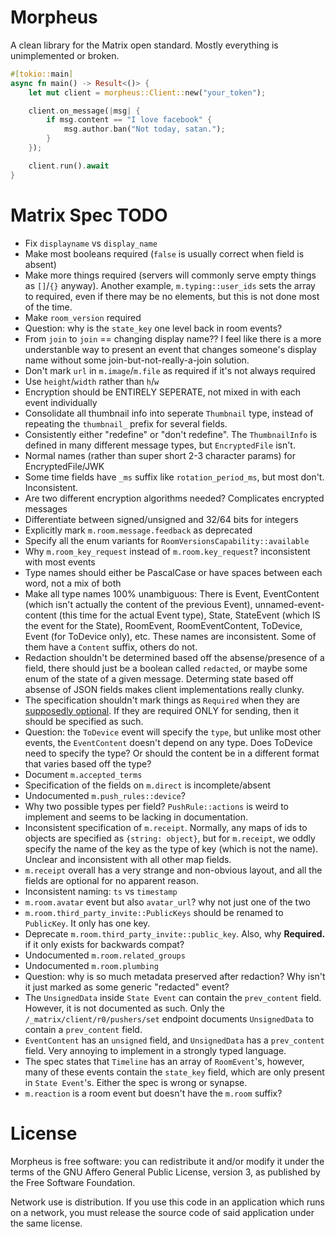 # Morpheus
A clean library for the Matrix open standard. Mostly everything is unimplemented or broken.

```rust
#[tokio::main]
async fn main() -> Result<()> {
    let mut client = morpheus::Client::new("your_token");

    client.on_message(|msg| {
        if msg.content == "I love facebook" {
            msg.author.ban("Not today, satan.");
        }
    });

    client.run().await
}
```

# Matrix Spec TODO
- Fix `displayname` vs `display_name`
- Make most booleans required (`false` is usually correct when field is absent)
- Make more things required (servers will commonly serve empty things as `[]`/`{}` anyway). Another example, `m.typing::user_ids` sets the array to required, even if there may be no elements, but this is not done most of the time.
- Make `room_version` required
- Question: why is the `state_key` one level back in room events?
- From `join` to `join` == changing display name?? I feel like there is a more understanble way to present an event that changes someone's display name without some join-but-not-really-a-join solution.
- Don't mark `url` in `m.image`/`m.file` as required if it's not always required
- Use `height`/`width` rather than `h`/`w`
- Encryption should be ENTIRELY SEPERATE, not mixed in with each event individually
- Consolidate all thumbnail info into seperate `Thumbnail` type, instead of repeating the `thumbnail_` prefix for several fields.
- Consistently either "redefine" or "don't redefine". The `ThumbnailInfo` is defined in many different message types, but `EncryptedFile` isn't.
- Normal names (rather than super short 2-3 character params) for EncryptedFile/JWK
- Some time fields have `_ms` suffix like `rotation_period_ms`, but most don't. Inconsistent.
- Are two different encryption algorithms needed? Complicates encrypted messages
- Differentiate between signed/unsigned and 32/64 bits for integers
- Explicitly mark `m.room.message.feedback` as deprecated
- Specify all the enum variants for `RoomVersionsCapability::available`
- Why `m.room_key_request` instead of `m.room.key_request`? inconsistent with most events
- Type names should either be PascalCase or have spaces between each word, not a mix of both
- Make all type names 100% unambiguous: There is Event, EventContent (which isn't actually the content of the previous Event), unnamed-event-content (this time for the actual Event type), State, StateEvent (which IS the event for the State), RoomEvent, RoomEventContent, ToDevice, Event (for ToDevice only), etc. These names are inconsistent. Some of them have a `Content` suffix, others do not.
- Redaction shouldn't be determined based off the absense/presence of a field, there should just be a boolean called `redacted`, or maybe some enum of the state of a given message. Determing state based off absense of JSON fields makes client implementations really clunky.
- The specification shouldn't mark things as `Required` when they are [supposedly optional](https://github.com/matrix-org/synapse/issues/6225). If they are required ONLY for sending, then it should be specified as such.
- Question: the `ToDevice` event will specify the `type`, but unlike most other events, the `EventContent` doesn't depend on any type. Does ToDevice need to specify the type? Or should the content be in a different format that varies based off the type?
- Document `m.accepted_terms`
- Specification of the fields on `m.direct` is incomplete/absent
- Undocumented `m.push_rules::device`?
- Why two possible types per field? `PushRule::actions` is weird to implement and seems to be lacking in documentation.
- Inconsistent specification of `m.receipt`. Normally, any maps of ids to objects are specified as `{string: object}`, but for `m.receipt`, we oddly specify the name of the key as the type of key (which is not the name). Unclear and inconsistent with all other map fields.
- `m.receipt` overall has a very strange and non-obvious layout, and all the fields are optional for no apparent reason.
- Inconsistent naming: `ts` vs `timestamp`
- `m.room.avatar` event but also `avatar_url`? why not just one of the two
- `m.room.third_party_invite::PublicKeys` should be renamed to `PublicKey`. It only has one key.
- Deprecate `m.room.third_party_invite::public_key`. Also, why **Required.** if it only exists for backwards compat?
- Undocumented `m.room.related_groups`
- Undocumented `m.room.plumbing`
- Question: why is so much metadata preserved after redaction? Why isn't it just marked as some generic "redacted" event?
- The `UnsignedData` inside `State Event` can contain the `prev_content` field. However, it is not documented as such. Only the `/_matrix/client/r0/pushers/set` endpoint documents `UnsignedData` to contain a `prev_content` field.
- `EventContent` has an `unsigned` field, and `UnsignedData` has a `prev_content` field. Very annoying to implement in a strongly typed language.
- The spec states that `Timeline` has an array of `RoomEvent`'s, however, many of these events contain the `state_key` field, which are only present in `State Event`'s. Either the spec is wrong or synapse.
- `m.reaction` is a room event but doesn't have the `m.room` suffix?

# License
Morpheus is free software: you can redistribute it and/or modify it under the terms of the GNU Affero General Public License, version 3, as published by the Free Software Foundation.

Network use is distribution. If you use this code in an application which runs on a network, you must release the source code of said application under the same license.
